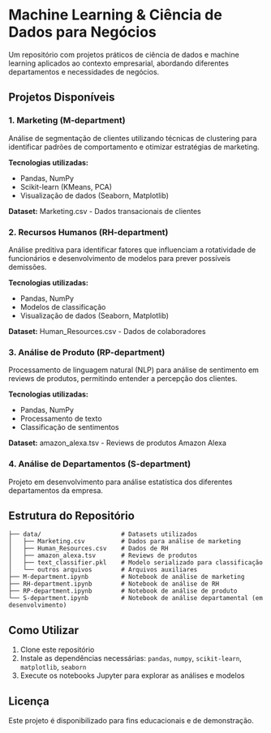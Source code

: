 # Machine Learning & Ciência de Dados para Negócios

Um repositório com projetos práticos de ciência de dados e machine learning aplicados ao contexto empresarial, abordando diferentes departamentos e necessidades de negócios.

## Projetos Disponíveis

### 1. Marketing (M-department)
Análise de segmentação de clientes utilizando técnicas de clustering para identificar padrões de comportamento e otimizar estratégias de marketing.

**Tecnologias utilizadas:**
- Pandas, NumPy
- Scikit-learn (KMeans, PCA)
- Visualização de dados (Seaborn, Matplotlib)

**Dataset:** Marketing.csv - Dados transacionais de clientes

### 2. Recursos Humanos (RH-department)
Análise preditiva para identificar fatores que influenciam a rotatividade de funcionários e desenvolvimento de modelos para prever possíveis demissões.

**Tecnologias utilizadas:**
- Pandas, NumPy
- Modelos de classificação 
- Visualização de dados (Seaborn, Matplotlib)

**Dataset:** Human_Resources.csv - Dados de colaboradores

### 3. Análise de Produto (RP-department)
Processamento de linguagem natural (NLP) para análise de sentimento em reviews de produtos, permitindo entender a percepção dos clientes.

**Tecnologias utilizadas:**
- Pandas, NumPy
- Processamento de texto
- Classificação de sentimentos

**Dataset:** amazon_alexa.tsv - Reviews de produtos Amazon Alexa

### 4. Análise de Departamentos (S-department)
Projeto em desenvolvimento para análise estatística dos diferentes departamentos da empresa.

## Estrutura do Repositório

```
├── data/                      # Datasets utilizados
│   ├── Marketing.csv          # Dados para análise de marketing
│   ├── Human_Resources.csv    # Dados de RH
│   ├── amazon_alexa.tsv       # Reviews de produtos
│   ├── text_classifier.pkl    # Modelo serializado para classificação
│   └── outros arquivos        # Arquivos auxiliares
├── M-department.ipynb         # Notebook de análise de marketing
├── RH-department.ipynb        # Notebook de análise de RH
├── RP-department.ipynb        # Notebook de análise de produto
└── S-department.ipynb         # Notebook de análise departamental (em desenvolvimento)
```

## Como Utilizar

1. Clone este repositório
2. Instale as dependências necessárias: `pandas`, `numpy`, `scikit-learn`, `matplotlib`, `seaborn`
3. Execute os notebooks Jupyter para explorar as análises e modelos

## Licença

Este projeto é disponibilizado para fins educacionais e de demonstração.
